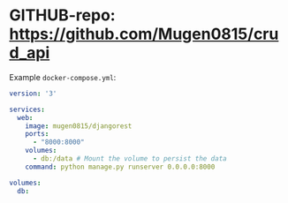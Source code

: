# GITHUB-repo: https://github.com/Mugen0815/crud_api

Example `docker-compose.yml`:

```yaml
version: '3'

services:
  web:
    image: mugen0815/djangorest
    ports:
      - "8000:8000"
    volumes:
      - db:/data # Mount the volume to persist the data
    command: python manage.py runserver 0.0.0.0:8000

volumes:
  db:
```